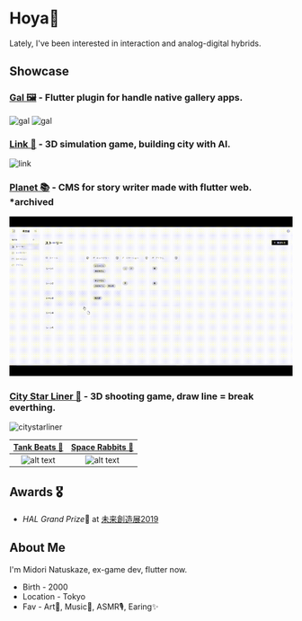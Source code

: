 # Hoya👋

Lately, I've been interested in interaction and analog-digital hybrids.

<!--![GitHub Stats Card](https://github-readme-stats.vercel.app/api?username=natsuk4ze&count_private=true)-->

## Showcase

### [Gal 🖼](https://pub.dev/packages/gal) - Flutter plugin for handle native gallery apps.

 <img src="https://github.com/natsuk4ze/gal/raw/main/readme_assets/ios.gif" alt="gal" height="340"/> <img src="https://github.com/natsuk4ze/gal/raw/main/readme_assets/android.gif" alt="gal" height="340"/> 
 
### [Link 🏢](https://github.com/natsuk4ze/link) - 3D simulation game, building city with AI.

 <img src="https://github.com/natsuk4ze/link/blob/master/readme_assets/example.gif" alt="link" width="600"/>
 
### [Planet 📚](https://planet-1424d.web.app) -  CMS for story writer made with flutter web. *archived

 <img src="assets/planet.gif" alt="planet" width="600"/>
 
### [City Star Liner 🌌](https://github.com/natsuk4ze/city-star-liner) - 3D shooting game, draw line = break everthing.

 <img src="https://github.com/natsuk4ze/city-star-liner/blob/master/readme-assets/showcase.gif" alt="citystarliner" width="600"/>
 
 |[Tank Beats 🎵](https://github.com/natsuk4ze/tank-beats) | [Space Rabbits 🐰](https://github.com/natsuk4ze/space-rabbits) |
|:-:|:-:|
| ![alt text](https://github.com/natsuk4ze/tank-beats/blob/master/readme-assets/example.gif) | ![alt text](https://github.com/natsuk4ze/space-rabbits/blob/master/readme-assets/showcase.gif) |


## Awards 🎖

* *HAL Grand Prize*🏅 at [未来創造展2019](https://www.hal.ac.jp/tokyo/campuslife/ms2019)

## About Me

I'm Midori Natuskaze, ex-game dev, flutter now.

* Birth - 2000
* Location - Tokyo
* Fav - Art🎨, Music🎵, ASMR🎙, Earing✨




